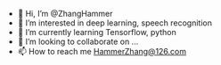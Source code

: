 - 👋 Hi, I’m @ZhangHammer
- 👀 I’m interested in deep learning, speech recognition
- 🌱 I’m currently learning Tensorflow, python
- 💞️ I’m looking to collaborate on ...
- 📫 How to reach me HammerZhang@126.com

<!---
ZhangHammer/ZhangHammer is a ✨ special ✨ repository because its `README.md` (this file) appears on your GitHub profile.
You can click the Preview link to take a look at your changes.
--->
